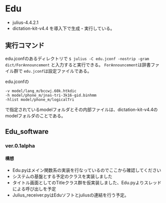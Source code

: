 # Edu
* julius-4.4.2.1
* dictation-kit-v4.4
を導入下で生成・実行している。

## 実行コマンド
edu.jconfのあるディレクトリで
`$ julius -C edu.jconf -nostrip -gram dict/ForAnnouncement`
と入力すると実行できる。
`ForAnnouncement`は辞書ファイル群で
`edu.jconf`は設定ファイルである。

edu.jconfの
```
-v model/lang_m/bccwj.60k.htkdic
-h model/phone_m/jnas-tri-3k16-gid.binhmm
-hlist model/phone_m/logicalTri
```
で指定されているmodelフォルダとその内部ファイルは、dictation-kit-v4.4のmodelフォルダのことである。

## Edu_software

### ver.0.1alpha
#### 構想
* Edu.pyはメイン関数系の実装を行なっているのでここから確認してください
* システムの基盤とする予定のクラスを実装しました
* タイトル画面としてのTitleクラス群を仮実装しました、Edu.pyよりスレッドによる呼び出しを予定
* Julius_receiver.pyはEduソフトとjuliusの連結を行う予定。
